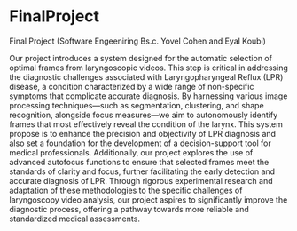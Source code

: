 # FinalProject
Final Project (Software Engeeniring Bs.c. Yovel Cohen and Eyal Koubi)

Our project introduces a system designed for the automatic selection of optimal frames from laryngoscopic videos. This step is critical in addressing the diagnostic challenges associated with Laryngopharyngeal Reflux (LPR) disease, a condition characterized by a wide range of non-specific symptoms that complicate accurate diagnosis. By harnessing various image processing techniques—such as segmentation, clustering, and shape recognition, alongside focus measures—we aim to autonomously identify frames that most effectively reveal the condition of the larynx. This system propose is to enhance the precision and objectivity of LPR diagnosis and also set a foundation for the development of a decision-support tool for medical professionals. Additionally, our project explores the use of advanced autofocus functions to ensure that selected frames meet the standards of clarity and focus, further facilitating the early detection and accurate diagnosis of LPR. Through rigorous experimental research and adaptation of these methodologies to the specific challenges of laryngoscopy video analysis, our project aspires to significantly improve the diagnostic process, offering a pathway towards more reliable and standardized medical assessments.
